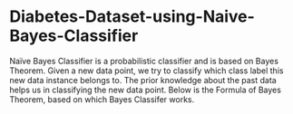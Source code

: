 # Diabetes-Dataset-using-Naive-Bayes-Classifier
Naïve Bayes Classifier is a probabilistic classifier and is based on Bayes Theorem. Given a new data point, we try to classify which class label this new data instance belongs to. The prior knowledge about the past data helps us in classifying the new data point. Below is the Formula of Bayes Theorem, based on which Bayes Classifer works.
